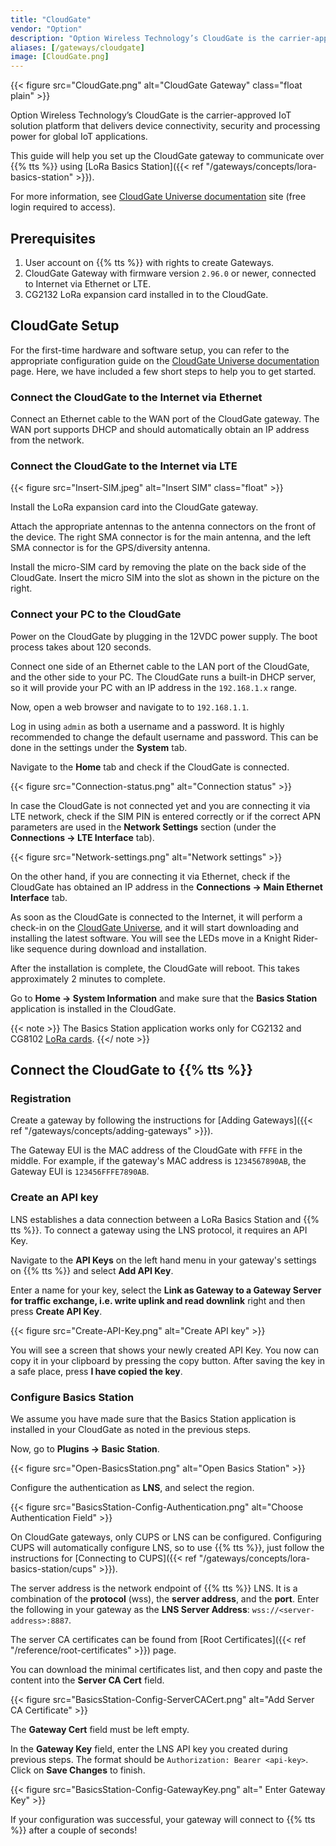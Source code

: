 ```yaml
---
title: "CloudGate"
vendor: "Option"
description: "Option Wireless Technology’s CloudGate is the carrier-approved IoT solution platform that delivers device connectivity, security and processing power for global IoT applications."
aliases: [/gateways/cloudgate]
image: [CloudGate.png]
---
```


{{< figure src="CloudGate.png" alt="CloudGate Gateway" class="float plain" >}}

Option Wireless Technology’s CloudGate is the carrier-approved IoT solution platform that delivers device connectivity, security and processing power for global IoT applications.

This guide will help you set up the CloudGate gateway to communicate over {{% tts %}} using [LoRa Basics Station]({{< ref "/gateways/concepts/lora-basics-station" >}}).

<!--more-->

For more information, see [CloudGate Universe documentation](https://cloudgateuniverse.com/docs/cloudgate-universe-guide) site (free login required to access).

## Prerequisites

1. User account on {{% tts %}} with rights to create Gateways.
2. CloudGate Gateway with firmware version `2.96.0` or newer, connected to Internet via Ethernet or LTE. 
3. CG2132 LoRa expansion card installed in to the CloudGate. 

## CloudGate Setup

For the first-time hardware and software setup, you can refer to the appropriate configuration guide on the [CloudGate Universe documentation](https://cloudgateuniverse.com/docs/cloudgate-user-guide) page. Here, we have included a few short steps to help you to get started.

### Connect the CloudGate to the Internet via Ethernet 

Connect an Ethernet cable to the WAN port of the CloudGate gateway. The WAN port supports DHCP and should automatically obtain an IP address from the network.

### Connect the CloudGate to the Internet via LTE
  
{{< figure src="Insert-SIM.jpeg" alt="Insert SIM" class="float" >}}

Install the LoRa expansion card into the CloudGate gateway.
  
Attach the appropriate antennas to the antenna connectors on the front of the device. The right SMA connector is for the main antenna, and the left SMA connector is for the GPS/diversity antenna.
   
Install the micro-SIM card by removing the plate on the back side of the CloudGate. Insert the micro SIM into the slot as shown in the picture on the right.

### Connect your PC to the CloudGate

Power on the CloudGate by plugging in the 12VDC power supply. The boot process takes about 120 seconds.
   
Connect one side of an Ethernet cable to the LAN port of the CloudGate, and the other side to your PC. The CloudGate runs a built-in DHCP server, so it will provide your PC with an IP address in the `192.168.1.x` range.
   
Now, open a web browser and navigate to to `192.168.1.1`.
   
Log in using `admin` as both a username and a password. It is highly recommended to change the default username and password. This can be done in the settings under the **System** tab.

Navigate to the **Home** tab and check if the CloudGate is connected.

{{< figure src="Connection-status.png" alt="Connection status" >}}  
 
 In case the CloudGate is not connected yet and you are connecting it via LTE network, check if the SIM PIN is entered correctly or if the correct APN parameters are used in the **Network Settings** section (under the **Connections &#8594; LTE Interface** tab).
  
{{< figure src="Network-settings.png" alt="Network settings" >}}

On the other hand, if you are connecting it via Ethernet, check if the CloudGate has obtained an IP address in the **Connections &#8594; Main Ethernet Interface** tab.

As soon as the CloudGate is connected to the Internet, it will perform a check-in on the [CloudGate Universe](https://cloudgateuniverse.com), and it will start downloading and installing the latest software. You will see the LEDs move in a Knight Rider-like sequence during download and installation.

After the installation is complete, the CloudGate will reboot. This takes approximately 2 minutes to complete.

Go to **Home &#8594; System Information** and make sure that the **Basics Station** application is installed in the CloudGate.

{{< note >}} The Basics Station application works only for CG2132 and CG8102 [LoRa cards](https://cloudgateuniverse.com/docs/lora-card-family). {{</ note >}}

## Connect the CloudGate to {{% tts %}}

### Registration

Create a gateway by following the instructions for [Adding Gateways]({{< ref "/gateways/concepts/adding-gateways" >}}).

The Gateway EUI is the MAC address of the CloudGate with `FFFE` in the middle. For example, if the gateway's MAC address is `1234567890AB`, the Gateway EUI is `123456FFFE7890AB`.

### Create an API key

LNS establishes a data connection between a LoRa Basics Station and {{% tts %}}. To connect a gateway using the LNS protocol, it requires an API Key.

Navigate to the **API Keys** on the left hand menu in your gateway's settings on {{% tts %}} and select **Add API Key**. 

Enter a name for your key, select the **Link as Gateway to a Gateway Server for traffic exchange, i.e. write uplink and read downlink** right and then press **Create API Key**.

{{< figure src="Create-API-Key.png" alt="Create API key" >}}

You will see a screen that shows your newly created API Key. You now can copy it in your clipboard by pressing the copy button. After saving the key in a safe place, press **I have copied the key**. 

### Configure Basics Station

We assume you have made sure that the Basics Station application is installed in your CloudGate as noted in the previous steps.

Now, go to **Plugins &#8594; Basic Station**.

{{< figure src="Open-BasicsStation.png" alt="Open Basics Station" >}}

Configure the authentication as **LNS**, and select the region.

{{< figure src="BasicsStation-Config-Authentication.png" alt="Choose Authentication Field" >}}

On CloudGate gateways, only CUPS or LNS can be configured. Configuring CUPS will automatically configure LNS, so to use {{% tts %}}, just follow the instructions for [Connecting to CUPS]({{< ref "/gateways/concepts/lora-basics-station/cups" >}}).

The server address is the network endpoint of {{% tts %}} LNS. It is a combination of the **protocol** (wss), the **server address**, and the **port**. Enter the following in your gateway as the **LNS Server Address**: `wss://<server-address>:8887`.

The server CA certificates can be found from [Root Certificates]({{< ref "/reference/root-certificates" >}}) page.

You can download the minimal certificates list, and then copy and paste the content into the **Server CA Cert** field.

{{< figure src="BasicsStation-Config-ServerCACert.png" alt="Add Server CA Certificate" >}}

The **Gateway Cert** field must be left empty.

In the **Gateway Key** field, enter the LNS API key you created during previous steps. The format should be `Authorization: Bearer <api-key>`. Click on **Save Changes** to finish.

{{< figure src="BasicsStation-Config-GatewayKey.png" alt=" Enter Gateway Key" >}}

If your configuration was successful, your gateway will connect to {{% tts %}} after a couple of seconds!

